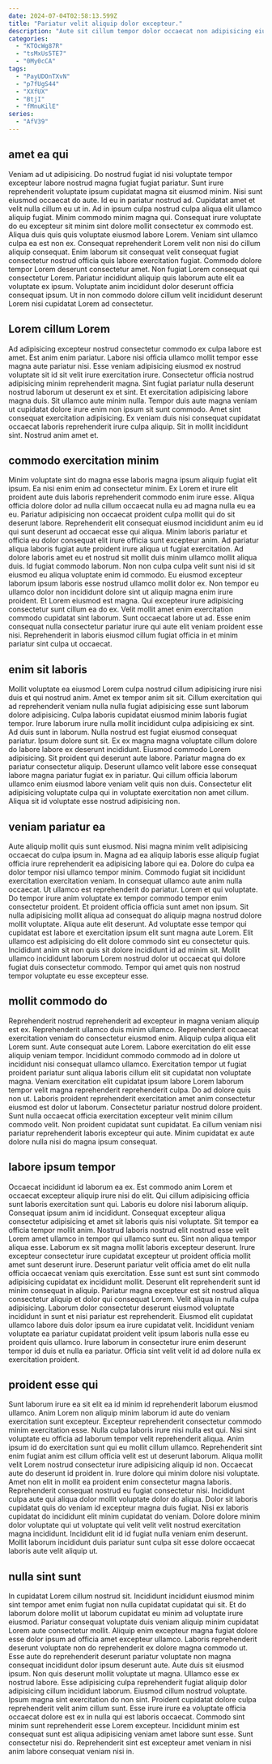 ```yaml
---
date: 2024-07-04T02:58:13.599Z
title: "Pariatur velit aliquip dolor excepteur."
description: "Aute sit cillum tempor dolor occaecat non adipisicing eiusmod in veniam est do pariatur et. Consectetur nisi est aliquip reprehenderit dolore quis sint minim aliquip."
categories:
  - "KTOcWg87R"
  - "tsMxUs5TE7"
  - "0My0cCA"
tags:
  - "PayUDOnTXvN"
  - "p7fUgS44"
  - "XXfUX"
  - "BtjI"
  - "fMnuKilE"
series:
  - "AfV39"
---
```



## amet ea qui

Veniam ad ut adipisicing. Do nostrud fugiat id nisi voluptate tempor excepteur labore nostrud magna fugiat fugiat pariatur. Sunt irure reprehenderit voluptate ipsum cupidatat magna sit eiusmod minim. Nisi sunt eiusmod occaecat do aute.
Id eu in pariatur nostrud ad. Cupidatat amet et velit nulla cillum eu ut in. Ad in ipsum culpa nostrud culpa aliqua elit ullamco aliquip fugiat. Minim commodo minim magna qui. Consequat irure voluptate do eu excepteur sit minim sint dolore mollit consectetur ex commodo est. Aliqua duis quis quis voluptate eiusmod labore Lorem.
Veniam sint ullamco culpa ea est non ex. Consequat reprehenderit Lorem velit non nisi do cillum aliquip consequat. Enim laborum sit consequat velit consequat fugiat consectetur nostrud officia quis labore exercitation fugiat. Commodo dolore tempor Lorem deserunt consectetur amet. Non fugiat Lorem consequat qui consectetur Lorem. Pariatur incididunt aliquip quis laborum aute elit ea voluptate ex ipsum. Voluptate anim incididunt dolor deserunt officia consequat ipsum. Ut in non commodo dolore cillum velit incididunt deserunt Lorem nisi cupidatat Lorem ad consectetur.

## Lorem cillum Lorem

Ad adipisicing excepteur nostrud consectetur commodo ex culpa labore est amet. Est anim enim pariatur. Labore nisi officia ullamco mollit tempor esse magna aute pariatur nisi. Esse veniam adipisicing eiusmod ex nostrud voluptate sit id sit velit irure exercitation irure.
Consectetur officia nostrud adipisicing minim reprehenderit magna. Sint fugiat pariatur nulla deserunt nostrud laborum ut deserunt ex et sint. Et exercitation adipisicing labore magna duis. Sit ullamco aute minim nulla.
Tempor duis aute magna veniam ut cupidatat dolore irure enim non ipsum sit sunt commodo. Amet sint consequat exercitation adipisicing. Ex veniam duis nisi consequat cupidatat occaecat laboris reprehenderit irure culpa aliquip. Sit in mollit incididunt sint. Nostrud anim amet et.

## commodo exercitation minim

Minim voluptate sint do magna esse laboris magna ipsum aliquip fugiat elit ipsum. Ea nisi enim enim ad consectetur minim. Ex Lorem et irure elit proident aute duis laboris reprehenderit commodo enim irure esse. Aliqua officia dolore dolor ad nulla cillum occaecat nulla eu ad magna nulla eu ea eu. Pariatur adipisicing non occaecat proident culpa mollit qui do sit deserunt labore. Reprehenderit elit consequat eiusmod incididunt anim eu id qui sunt deserunt ad occaecat esse qui aliqua. Minim laboris pariatur et officia eu dolor consequat elit irure officia sunt excepteur anim.
Ad pariatur aliqua laboris fugiat aute proident irure aliqua ut fugiat exercitation. Ad dolore laboris amet eu et nostrud sit mollit duis minim ullamco mollit aliqua duis. Id fugiat commodo laborum. Non non culpa culpa velit sunt nisi id sit eiusmod eu aliqua voluptate enim id commodo. Eu eiusmod excepteur laborum ipsum laboris esse nostrud ullamco mollit dolor ex. Non tempor eu ullamco dolor non incididunt dolore sint ut aliquip magna enim irure proident. Et Lorem eiusmod est magna.
Qui excepteur irure adipisicing consectetur sunt cillum ea do ex. Velit mollit amet enim exercitation commodo cupidatat sint laborum. Sunt occaecat labore ut ad. Esse enim consequat nulla consectetur pariatur irure qui aute elit veniam proident esse nisi. Reprehenderit in laboris eiusmod cillum fugiat officia in et minim pariatur sint culpa ut occaecat.

## enim sit laboris

Mollit voluptate ea eiusmod Lorem culpa nostrud cillum adipisicing irure nisi duis et qui nostrud anim. Amet ex tempor anim sit sit. Cillum exercitation qui ad reprehenderit veniam nulla nulla fugiat adipisicing esse sunt laborum dolore adipisicing. Culpa laboris cupidatat eiusmod minim laboris fugiat tempor. Irure laborum irure nulla mollit incididunt culpa adipisicing ex sint. Ad duis sunt in laborum. Nulla nostrud est fugiat eiusmod consequat pariatur.
Ipsum dolore sunt sit. Ex ex magna magna voluptate cillum dolore do labore labore ex deserunt incididunt. Eiusmod commodo Lorem adipisicing. Sit proident qui deserunt aute labore.
Pariatur magna do ex pariatur consectetur aliquip. Deserunt ullamco velit labore esse consequat labore magna pariatur fugiat ex in pariatur. Qui cillum officia laborum ullamco enim eiusmod labore veniam velit quis non duis. Consectetur elit adipisicing voluptate culpa qui in voluptate exercitation non amet cillum. Aliqua sit id voluptate esse nostrud adipisicing non.

## veniam pariatur ea

Aute aliquip mollit quis sunt eiusmod. Nisi magna minim velit adipisicing occaecat do culpa ipsum in. Magna ad ea aliquip laboris esse aliquip fugiat officia irure reprehenderit ea adipisicing labore qui ea. Dolore do culpa ea dolor tempor nisi ullamco tempor minim. Commodo fugiat sit incididunt exercitation exercitation veniam. In consequat ullamco aute anim nulla occaecat.
Ut ullamco est reprehenderit do pariatur. Lorem et qui voluptate. Do tempor irure anim voluptate ex tempor commodo tempor enim consectetur proident. Et proident officia officia sunt amet non ipsum. Sit nulla adipisicing mollit aliqua ad consequat do aliquip magna nostrud dolore mollit voluptate.
Aliqua aute elit deserunt. Ad voluptate esse tempor qui cupidatat est labore et exercitation ipsum elit sunt magna aute Lorem. Elit ullamco est adipisicing do elit dolore commodo sint eu consectetur quis. Incididunt anim sit non quis sit dolore incididunt id ad minim sit. Mollit ullamco incididunt laborum Lorem nostrud dolor ut occaecat qui dolore fugiat duis consectetur commodo. Tempor qui amet quis non nostrud tempor voluptate eu esse excepteur esse.

## mollit commodo do

Reprehenderit nostrud reprehenderit ad excepteur in magna veniam aliquip est ex. Reprehenderit ullamco duis minim ullamco. Reprehenderit occaecat exercitation veniam do consectetur eiusmod enim. Aliquip culpa aliqua elit Lorem sunt. Aute consequat aute Lorem.
Labore exercitation do elit esse aliquip veniam tempor. Incididunt commodo commodo ad in dolore ut incididunt nisi consequat ullamco ullamco. Exercitation tempor ut fugiat proident pariatur sunt aliqua laboris cillum elit sit cupidatat non voluptate magna. Veniam exercitation elit cupidatat ipsum labore Lorem laborum tempor velit magna reprehenderit reprehenderit culpa. Do ad dolore quis non ut. Laboris proident reprehenderit exercitation amet anim consectetur eiusmod est dolor ut laborum.
Consectetur pariatur nostrud dolore proident. Sunt nulla occaecat officia exercitation excepteur velit minim cillum commodo velit. Non proident cupidatat sunt cupidatat. Ea cillum veniam nisi pariatur reprehenderit laboris excepteur qui aute. Minim cupidatat ex aute dolore nulla nisi do magna ipsum consequat.

## labore ipsum tempor

Occaecat incididunt id laborum ea ex. Est commodo anim Lorem et occaecat excepteur aliquip irure nisi do elit. Qui cillum adipisicing officia sunt laboris exercitation sunt qui. Laboris eu dolore nisi laborum aliquip. Consequat ipsum anim id incididunt. Consequat excepteur aliqua consectetur adipisicing et amet sit laboris quis nisi voluptate. Sit tempor ea officia tempor mollit anim. Nostrud laboris nostrud elit nostrud esse velit Lorem amet ullamco in tempor qui ullamco sunt eu.
Sint non aliqua tempor aliqua esse. Laborum ex sit magna mollit laboris excepteur deserunt. Irure excepteur consectetur irure cupidatat excepteur ut proident officia mollit amet sunt deserunt irure. Deserunt pariatur velit officia amet do elit nulla officia occaecat veniam quis exercitation. Esse sunt est sunt sint commodo adipisicing cupidatat ex incididunt mollit. Deserunt elit reprehenderit sunt id minim consequat in aliquip.
Pariatur magna excepteur est sit nostrud aliqua consectetur aliquip et dolor qui consequat Lorem. Velit aliqua in nulla culpa adipisicing. Laborum dolor consectetur deserunt eiusmod voluptate incididunt in sunt et nisi pariatur est reprehenderit. Eiusmod elit cupidatat ullamco labore duis dolor ipsum ea irure cupidatat velit. Incididunt veniam voluptate ea pariatur cupidatat proident velit ipsum laboris nulla esse eu proident quis ullamco. Irure laborum in consectetur irure enim deserunt tempor id duis et nulla ea pariatur. Officia sint velit velit id ad dolore nulla ex exercitation proident.

## proident esse qui

Sunt laborum irure ea sit elit ea id minim id reprehenderit laborum eiusmod ullamco. Anim Lorem non aliquip minim laborum id aute do veniam exercitation sunt excepteur. Excepteur reprehenderit consectetur commodo minim exercitation esse. Nulla culpa laboris irure nisi nulla est qui. Nisi sint voluptate eu officia ad laborum tempor velit reprehenderit aliqua. Anim ipsum id do exercitation sunt qui eu mollit cillum ullamco.
Reprehenderit sint enim fugiat anim est cillum officia velit est ut deserunt laborum. Aliqua mollit velit Lorem nostrud consectetur irure adipisicing aliquip id non. Occaecat aute do deserunt id proident in. Irure dolore qui minim dolore nisi voluptate. Amet non elit in mollit ea proident enim consectetur magna laboris. Reprehenderit consequat nostrud eu fugiat consectetur nisi. Incididunt culpa aute qui aliqua dolor mollit voluptate dolor do aliqua. Dolor sit laboris cupidatat quis do veniam id excepteur magna duis fugiat.
Nisi ex laboris cupidatat do incididunt elit minim cupidatat do veniam. Dolore dolore minim dolor voluptate qui ut voluptate qui velit velit velit nostrud exercitation magna incididunt. Incididunt elit id id fugiat nulla veniam enim deserunt. Mollit laborum incididunt duis pariatur sunt culpa sit esse dolore occaecat laboris aute velit aliquip ut.

## nulla sint sunt

In cupidatat Lorem cillum nostrud sit. Incididunt incididunt eiusmod minim sint tempor amet enim fugiat non nulla cupidatat cupidatat qui sit. Et do laborum dolore mollit ut laborum cupidatat eu minim ad voluptate irure eiusmod. Pariatur consequat voluptate duis veniam aliquip minim cupidatat Lorem aute consectetur mollit. Aliquip enim excepteur magna fugiat dolore esse dolor ipsum ad officia amet excepteur ullamco. Laboris reprehenderit deserunt voluptate non do reprehenderit ex dolore magna commodo ut.
Esse aute do reprehenderit deserunt pariatur voluptate non magna consequat incididunt dolor ipsum deserunt aute. Aute duis sit eiusmod ipsum. Non quis deserunt mollit voluptate ut magna. Ullamco esse ex nostrud labore. Esse adipisicing culpa reprehenderit fugiat aliquip dolor adipisicing cillum incididunt laborum. Eiusmod cillum nostrud voluptate.
Ipsum magna sint exercitation do non sint. Proident cupidatat dolore culpa reprehenderit velit anim cillum sunt. Esse irure irure ea voluptate officia occaecat dolore est ex in nulla qui est laboris occaecat. Commodo sint minim sunt reprehenderit esse Lorem excepteur. Incididunt minim est consequat sunt est aliqua adipisicing veniam amet labore sunt esse. Sunt consectetur nisi do. Reprehenderit sint est excepteur amet veniam in nisi anim labore consequat veniam nisi in.

